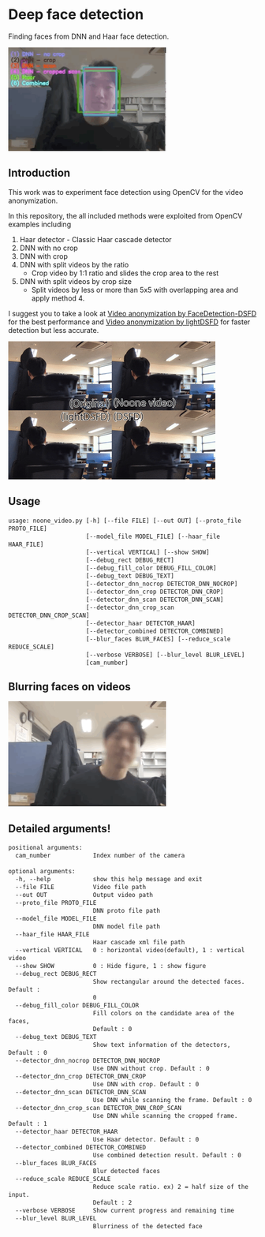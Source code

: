 # Deep face detection
Finding faces from DNN and Haar face detection. <br />

<img src="https://github.com/JeiKeiLim/mygifcontainer/raw/master/deep_face_detector/intro01.gif" >

## Introduction
This work was to experiment face detection using OpenCV for the video anonymization.

In this repository, the all included methods were exploited from OpenCV examples including 
1. Haar detector - Classic Haar cascade detector
2. DNN with no crop
3. DNN with crop
4. DNN with split videos by the ratio
    - Crop video by 1:1 ratio and slides the crop area to the rest
5. DNN with split videos by crop size
    - Split videos by less or more than 5x5 with overlapping area and apply method 4.

I suggest you to take a look at [Video anonymization by FaceDetection-DSFD](https://github.com/JeiKeiLim/FaceDetection-DSFD) for the best performance and [Video anonymization by lightDSFD](https://github.com/JeiKeiLim/lightDSFD) for faster detection but less accurate.  

<img src="https://github.com/JeiKeiLim/mygifcontainer/raw/master/deep_face_detector/compare_02.gif" />

## Usage
    usage: noone_video.py [-h] [--file FILE] [--out OUT] [--proto_file PROTO_FILE]
                          [--model_file MODEL_FILE] [--haar_file HAAR_FILE]
                          [--vertical VERTICAL] [--show SHOW]
                          [--debug_rect DEBUG_RECT]
                          [--debug_fill_color DEBUG_FILL_COLOR]
                          [--debug_text DEBUG_TEXT]
                          [--detector_dnn_nocrop DETECTOR_DNN_NOCROP]
                          [--detector_dnn_crop DETECTOR_DNN_CROP]
                          [--detector_dnn_scan DETECTOR_DNN_SCAN]
                          [--detector_dnn_crop_scan DETECTOR_DNN_CROP_SCAN]
                          [--detector_haar DETECTOR_HAAR]
                          [--detector_combined DETECTOR_COMBINED]
                          [--blur_faces BLUR_FACES] [--reduce_scale REDUCE_SCALE]
                          [--verbose VERBOSE] [--blur_level BLUR_LEVEL]
                          [cam_number]

## Blurring faces on videos <br />

<img src="https://github.com/JeiKeiLim/mygifcontainer/raw/master/deep_face_detector/intro02.gif">

## Detailed arguments!
    
    positional arguments:
      cam_number            Index number of the camera
    
    optional arguments:
      -h, --help            show this help message and exit
      --file FILE           Video file path
      --out OUT             Output video path
      --proto_file PROTO_FILE
                            DNN proto file path
      --model_file MODEL_FILE
                            DNN model file path
      --haar_file HAAR_FILE
                            Haar cascade xml file path
      --vertical VERTICAL   0 : horizontal video(default), 1 : vertical video
      --show SHOW           0 : Hide figure, 1 : show figure
      --debug_rect DEBUG_RECT
                            Show rectangular around the detected faces. Default :
                            0
      --debug_fill_color DEBUG_FILL_COLOR
                            Fill colors on the candidate area of the faces,
                            Default : 0
      --debug_text DEBUG_TEXT
                            Show text information of the detectors, Default : 0
      --detector_dnn_nocrop DETECTOR_DNN_NOCROP
                            Use DNN without crop. Default : 0
      --detector_dnn_crop DETECTOR_DNN_CROP
                            Use DNN with crop. Default : 0
      --detector_dnn_scan DETECTOR_DNN_SCAN
                            Use DNN while scanning the frame. Default : 0
      --detector_dnn_crop_scan DETECTOR_DNN_CROP_SCAN
                            Use DNN while scanning the cropped frame. Default : 1
      --detector_haar DETECTOR_HAAR
                            Use Haar detector. Default : 0
      --detector_combined DETECTOR_COMBINED
                            Use combined detection result. Default : 0
      --blur_faces BLUR_FACES
                            Blur detected faces
      --reduce_scale REDUCE_SCALE
                            Reduce scale ratio. ex) 2 = half size of the input.
                            Default : 2
      --verbose VERBOSE     Show current progress and remaining time
      --blur_level BLUR_LEVEL
                            Blurriness of the detected face

